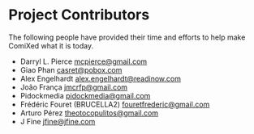 # Project Contributors

The following people have provided their time and efforts to help make ComiXed
what it is today.

 * Darryl L. Pierce <mcpierce@gmail.com>
 * Giao Phan <casret@pobox.com>
 * Alex Engelhardt <alex.engelhardt@readinow.com>
 * João França <jmcrfp@gmail.com>
 * Pidockmedia <pidockmedia@gmail.com>
 * Frédéric Fouret (BRUCELLA2) <fouretfrederic@gmail.com>
 * Arturo Pérez <theotocopulitos@gmail.com>
 * J Fine <jfine@jfine.com>
